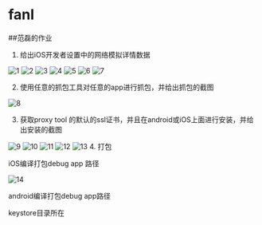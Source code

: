 # fanl
##范磊的作业
1. 给出iOS开发者设置中的网络模拟详情数据

![1](https://raw.githubusercontent.com/Test-Seven/fanl/master/images/thumb_IMG_0447_1024.jpg)
![2](https://raw.githubusercontent.com/Test-Seven/fanl/master/images/thumb_IMG_0448_1024.jpg)
![3](https://raw.githubusercontent.com/Test-Seven/fanl/master/images/thumb_IMG_0449_1024.jpg)
![4](https://raw.githubusercontent.com/Test-Seven/fanl/master/images/thumb_IMG_0450_1024.jpg)
![5](https://raw.githubusercontent.com/Test-Seven/fanl/master/images/thumb_IMG_0451_1024.jpg)
![6](https://raw.githubusercontent.com/Test-Seven/fanl/master/images/thumb_IMG_0452_1024.jpg)
![7](https://raw.githubusercontent.com/Test-Seven/fanl/master/images/thumb_IMG_0454_1024.jpg)

2. 使用任意的抓包工具对任意的app进行抓包，并给出抓包的截图

![8](https://raw.githubusercontent.com/Test-Seven/fanl/master/images/抓包-jd-test.tiff)

3. 获取proxy tool 的默认的ssl证书，并且在android或iOS上面进行安装，并给出安装的截图

![9](https://raw.githubusercontent.com/Test-Seven/fanl/master/images/charles-ssl-crt.tiff)
![10](https://raw.githubusercontent.com/Test-Seven/fanl/master/images/JD-ssl.tiff)
![11](https://github.com/Test-Seven/fanl/blob/master/images/Screenshot_2016-03-04-22-13-33.png)
![12](https://github.com/Test-Seven/fanl/blob/master/images/Screenshot_2016-03-04-22-13-59.png)
![13](https://github.com/Test-Seven/fanl/blob/master/images/Screenshot_2016-03-04-23-30-01.png)
4. 打包

iOS编译打包debug app 路径

![14](https://raw.githubusercontent.com/Test-Seven/fanl/master/images/iOSdebugapp路径.tiff)

android编译打包debug app路径

keystore目录所在





